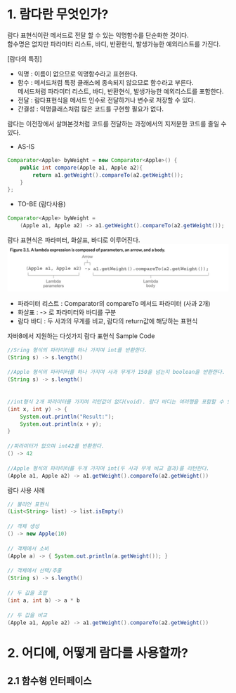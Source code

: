 # 1. 람다란 무엇인가?

람다 표현식이란 메서드로 전달 할 수 있는 익명함수를 단순화한 것이다.  
함수명은 없지만 파라미터 리스트, 바디, 반환현식, 발생가능한 예외리스트를 가진다.

[람다의 특징]

- 익명 : 이름이 없으므로 익명함수라고 표현한다.
- 함수 : 메서드처럼 특정 클래스에 종속되지 않으므로 함수라고 부른다.  
   메서드처럼 파라미터 리스트, 바디, 반환현식, 발생가능한 예외리스트를 포함한다.
- 전달 : 람다표현식을 메서드 인수로 전달하거나 변수로 저장할 수 있다.
- 간결성 : 익명클래스처럼 많은 코드를 구현할 필요가 없다.

람다는 이전장에서 살펴본것처럼 코드를 전달하는 과정에서의 지저분한 코드를 줄일 수 있다.

- AS-IS

```java
Comparator<Apple> byWeight = new Comparator<Apple>() {
    public int compare(Apple a1, Apple a2){
        return a1.getWeight().compareTo(a2.getWeight());
    }
};
```

- TO-BE (람다사용)

```java
Comparator<Apple> byWeight =
    (Apple a1, Apple a2) -> a1.getWeight().compareTo(a2.getWeight());
```

람다 표현식은 파라미터, 화살표, 바디로 이루어진다.
![람다표현식](../../image/java/modernJava_In_Action/Figure_3.1.png)

- 파라미터 리스트 : Comparator의 compareTo 메서드 파라미터 (사과 2개)
- 화살표 : -> 로 파라미터와 바디를 구분
- 람다 바디 : 두 사과의 무게를 비교, 람다의 return값에 해당하는 표현식

자바8에서 지원하는 다섯가지 람다 표현식 Sample Code

```java
//Sring 형식의 파라미터를 하나 가지며 int를 반환한다.
(String s) -> s.length()

//Apple 형식의 파라미터를 하나 가지며 사과 무게가 150을 넘는지 boolean을 반환한다.
(String s) -> s.length()


//int형식 2개 파라미터를 가지며 리턴값이 없다(void). 람다 바디는 여러행을 포함할 수 있다.
(int x, int y) -> {
    System.out.println("Result:");
    System.out.println(x + y);
}

//파라미터가 없으며 int42를 반환한다.
() -> 42

//Apple 형식의 파라미터를 두개 가지며 int(두 사과 무게 비교 결과)를 리턴한다.
(Apple a1, Apple a2) -> a1.getWeight().compareTo(a2.getWeight())
```

람다 사용 사례

```java
// 불리언 표현식
(List<String> list) -> list.isEmpty()

// 객체 생성
() -> new Apple(10)

// 객체에서 소비
(Apple a) -> { System.out.println(a.getWeight()); }

// 객체에서 선택/추출
(String s) -> s.length()

// 두 값을 조합
(int a, int b) -> a * b

// 두 값을 비교
(Apple a1, Apple a2) -> a1.getWeight().compareTo(a2.getWeight())
```

# 2. 어디에, 어떻게 람다를 사용할까?

## 2.1 함수형 인터페이스
